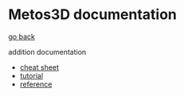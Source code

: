# Metos3D documentation

[go back](https://github.com/jpicau/metos3d)

addition documentation

- [cheat sheet](metos3d-cheat-sheet.md)
- [tutorial](metos3d-tutorial.md)
- [reference](metos3d-reference.md)

